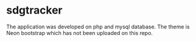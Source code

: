 # sdgtracker
The application was developed on php and mysql database.
The theme is Neon bootstrap which has not been uploaded on this repo. 
